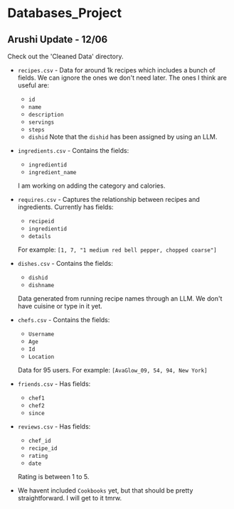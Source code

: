 # Databases_Project

## Arushi Update - 12/06

Check out the 'Cleaned Data' directory.

- `recipes.csv` - Data for around 1k recipes which includes a bunch of fields. We can ignore the ones we don't need later. The ones I think are useful are:
  - `id`
  - `name`
  - `description`
  - `servings`
  - `steps`
  - `dishid`
  Note that the `dishid` has been assigned by using an LLM.

- `ingredients.csv` - Contains the fields:
  - `ingredientid`
  - `ingredient_name`
  
  I am working on adding the category and calories.

- `requires.csv` - Captures the relationship between recipes and ingredients. Currently has fields:
  - `recipeid`
  - `ingredientid`
  - `details`
  
  For example: `[1, 7, "1 medium red bell pepper, chopped coarse"]`

- `dishes.csv` - Contains the fields:
  - `dishid`
  - `dishname`
  
  Data generated from running recipe names through an LLM. We don't have cuisine or type in it yet.

- `chefs.csv` - Contains the fields:
  - `Username`
  - `Age`
  - `Id`
  - `Location`
  
  Data for 95 users. For example: `[AvaGlow_09, 54, 94, New York]`

- `friends.csv` - Has fields:
  - `chef1`
  - `chef2`
  - `since`

- `reviews.csv` - Has fields:
  - `chef_id`
  - `recipe_id`
  - `rating`
  - `date`
  
  Rating is between 1 to 5.

- We havent included `Cookbooks` yet, but that should be pretty straightforward. I will get to it tmrw.